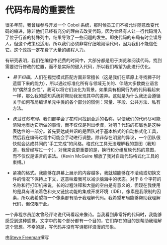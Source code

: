 # 代码布局的重要性

很多年前，我曾经参与开发一个 Cobol 系统，那时候员工们不被允许随意改变代码的缩进，除非他们已经有充分的理由去改变代码，因为曾经有人让一行代码滑入了位于行首的特殊列中，结果导致了一些问题的发生。即使代码的布局有时会误导人，但这个政策也适用，所以我们必须非常仔细地阅读代码，因为我们不能信任它。这个政策一定花费了大量的编程人力。

有研究表明，我们在编程中花费的时间中，大部分都是用于浏览和阅读代码，找到需要进行修改的位置，而不是实际的键入代码，所以我们希望为此进行优化。

- *易于扫描*。人们在视觉模式匹配方面非常擅长（这是我们在草原上寻找狮子时遗留下来的能力），所以通过标准化所有与领域无关的、伴随大多数商业语言的“偶然复杂性”，我可以将它们淡化为背景。如果具有相同行为的代码看起来一样，那么我的感知系统将帮助我发现其中的差异。这就是为什么我还会遵循关于如何布局编译单元中类的各个部分的惯例：常量、字段、公共方法、私有方法。

- *表达性的布局*。我们都学会了花时间找到合适的名称，以便我们的代码尽可能清晰地表达它所做的事情，而不仅仅是列出步骤，对吧？代码的布局也是这种表达性的一部分。首先要达成共识的是团队对于基本格式的自动格式化工具，然后我在编码过程中可能会手动进行调整。除非存在明显的异议，一个团队很快就会达成共同的“手工完成”的风格。格式化工具无法理解我的意图（我知道，我曾经写过一个），对我来说更重要的是，换行和分组反映代码的意图，而不仅仅是语言的语法。（Kevin McGuire 解放了我对自动代码格式化工具的束缚。）

- 紧凑的格式。我能够在屏幕上展示的内容越多，我就越能够在不滚动或切换文件的情况下保持上下文，这意味着我可以减少脑海中的状态。对于 8 个字符的名称和行打印机来说，长的过程注释和大量的空白是有意义的，但现在我使用的是具有语法着色和交叉链接功能的集成开发环境（IDE）。像素是我限制的因素，所以我希望每一个像素都有助于我理解代码。我希望布局能够帮助我理解代码，但仅限于此。

一个非程序员朋友曾经评论说代码看起来像诗。当我看到非常好的代码时，我能够感受到这种感觉，文字中的每个部分都有一个目的，它们存在的目的是帮助我理解这个思想。不幸的是，写代码并没有写诗那样浪漫的形象。

由[Steve Freeman](http://programmer.97things.oreilly.com/wiki/index.php/Steve_Freeman)撰写
